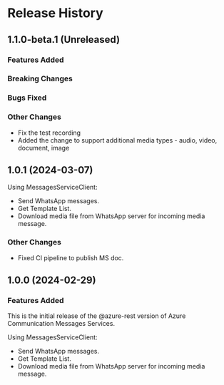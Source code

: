 # Release History

## 1.1.0-beta.1 (Unreleased)

### Features Added

### Breaking Changes

### Bugs Fixed

### Other Changes

- Fix the test recording
- Added the change to support additional media types - audio, video, document, image

## 1.0.1 (2024-03-07)

Using MessagesServiceClient:

- Send WhatsApp messages.
- Get Template List.
- Download media file from WhatsApp server for incoming media message.

### Other Changes

- Fixed CI pipeline to publish MS doc.

## 1.0.0 (2024-02-29)

### Features Added

This is the initial release of the @azure-rest version of Azure Communication Messages Services.

Using MessagesServiceClient:

- Send WhatsApp messages.
- Get Template List.
- Download media file from WhatsApp server for incoming media message.
